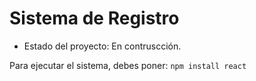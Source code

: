<h1>Sistema de Registro</h1> 


- Estado del proyecto: En contruscción.

Para ejecutar el sistema, debes poner:
```npm install react```
